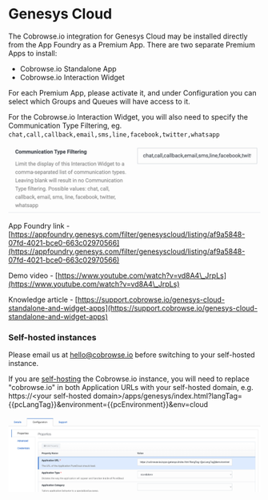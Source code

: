 # Genesys Cloud

The Cobrowse.io integration for Genesys Cloud may be installed directly from the App Foundry as a Premium App. There are two separate Premium Apps to install:

* Cobrowse.io Standalone App
* Cobrowse.io Interaction Widget

For each Premium App, please activate it, and under Configuration you can select which Groups and Queues will have access to it.&#x20;

For the Cobrowse.io Interaction Widget, you will also need to specify the Communication Type Filtering, eg. `chat,call,callback,email,sms,line,facebook,twitter,whatsapp`

![](../../../.gitbook/assets/screen-shot-2021-04-09-at-10.13.30-am.png)

App Foundry link - [https://appfoundry.genesys.com/filter/genesyscloud/listing/af9a5848-07fd-4021-bce0-663c02970566](https://appfoundry.genesys.com/filter/genesyscloud/listing/af9a5848-07fd-4021-bce0-663c02970566)

Demo video - [https://www.youtube.com/watch?v=vd8A4\_JrpLs](https://www.youtube.com/watch?v=vd8A4\_JrpLs)

Knowledge article - [https://support.cobrowse.io/genesys-cloud-standalone-and-widget-apps](https://support.cobrowse.io/genesys-cloud-standalone-and-widget-apps)

### Self-hosted instances

Please email us at [hello@cobrowse.io](mailto:hello@cobrowse.io) before switching to your self-hosted instance.&#x20;

If you are [self-hosting](../../../enterprise-self-hosting/self-hosting-overview.md) the Cobrowse.io instance, you will need to replace "cobrowse.io" in both Application URLs with your self-hosted domain, e.g. https://\<your self-hosted domain>/apps/genesys/index.html?langTag=\{{pcLangTag\}}\&environment=\{{pcEnvironment\}}\&env=cloud

![](<../../../.gitbook/assets/Screenshot 2022-06-06 at 11.07.18.png>)
